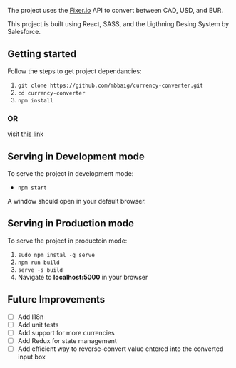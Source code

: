 The project uses the [Fixer.io](fixer.io) API to convert between CAD, USD, and EUR.

This project is built using React, SASS, and the Ligthning Desing System by Salesforce. 

## Getting started

Follow the steps to get project dependancies:

1. `git clone https://github.com/mbbaig/currency-converter.git`
1. `cd currency-converter`
1. `npm install`

### OR

visit [this link](https://mbbaig.github.io/currency-converter)

## Serving in Development mode

To serve the project in development mode:

* `npm start`

A window should open in your default browser.

## Serving in Production mode

To serve the project in productoin mode:

1. `sudo npm instal -g serve`
1. `npm run build`
1. `serve -s build`
1. Navigate to **localhost:5000** in your browser

## Future Improvements

* [ ] Add I18n
* [ ] Add unit tests
* [ ] Add support for more currencies
* [ ] Add Redux for state management
* [ ] Add efficient way to reverse-convert value entered into the converted input box
